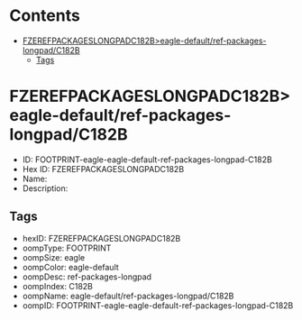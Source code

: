 



Contents
========

* [FZEREFPACKAGESLONGPADC182B>eagle-default/ref-packages-longpad/C182B](#fzerefpackageslongpadc182beagle-defaultref-packages-longpadc182b)
	* [Tags](#tags)

# FZEREFPACKAGESLONGPADC182B>eagle-default/ref-packages-longpad/C182B

- ID: FOOTPRINT-eagle-eagle-default-ref-packages-longpad-C182B
- Hex ID: FZEREFPACKAGESLONGPADC182B
- Name: 
- Description: 

## Tags

- hexID: FZEREFPACKAGESLONGPADC182B
- oompType: FOOTPRINT
- oompSize: eagle
- oompColor: eagle-default
- oompDesc: ref-packages-longpad
- oompIndex: C182B
- oompName: eagle-default/ref-packages-longpad/C182B
- oompID: FOOTPRINT-eagle-eagle-default-ref-packages-longpad-C182B

